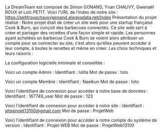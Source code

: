 La DreamTeam est composé de Simon GONAND, Yvan CHAUVY, Gwenaël ROUX et Loïc PETIT.
Voici l’URL de l’index de notre site : https://petitrouxchauvygonand.alwaysdata.net/Index
Présentation du projet réalisé :
Notre projet était de créer un site web pour une startup française Cook & Burn, qui conçoit des barbecues connectés. Ce site web sert à créer et partager des recettes d’une façon simple et rapide. Les personnes ayant achetées un barbecue Cook & Burn se voient alors attribuer un compte pour se connecter au site, c’est alors qu’elles peuvent accéder à leur compte, à toutes le recettes et même en créer.
Les choix techniques et leurs raisons :

La configuration logicielle minimale et conseillée :

Voici un compte Admin : 
Identifiant : lolita
Mot de passe : toto

Voici un compte Membre : 
Identifiant : Naelkun
Mot de passe : toto

Voici l’identifiant de connexion pour accéder à notre base de données :
Identifiant : 167749_user
Mot de passe : 123

Voici l’identifiant de connexion pour accéder à notre site :
Identifiant : phpprojet13100@gmail.com
Mot de passe : ProjetWeb

Voici l’identifiant de connexion pour accéder à notre compte du système de version :
Identifiant : Projet-WEB
Mot de passe : ProjetWeb13100
